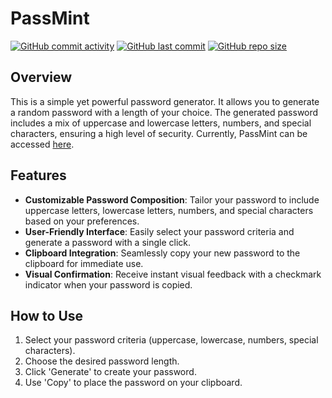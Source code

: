 # PassMint

[![GitHub commit activity](https://img.shields.io/github/commit-activity/t/conor-timmis/PassMint)](https://github.com/conor-timmis/PassMint/commits/main)
[![GitHub last commit](https://img.shields.io/github/last-commit/conor-timmis/PassMint)](https://github.com/conor-timmis/PassMint/commits/main)
[![GitHub repo size](https://img.shields.io/github/repo-size/conor-timmis/PassMint)](https://github.com/conor-timmis/PassMint)


## Overview
This is a simple yet powerful password generator. It allows you to generate a random password with a length of your choice. The generated password includes a mix of uppercase and lowercase letters, numbers, and special characters, ensuring a high level of security. Currently, PassMint can be accessed [here](http://passmint.me/).


## Features
- **Customizable Password Composition**: Tailor your password to include uppercase letters, lowercase letters, numbers, and special characters based on your preferences.
- **User-Friendly Interface**: Easily select your password criteria and generate a password with a single click.
- **Clipboard Integration**: Seamlessly copy your new password to the clipboard for immediate use.
- **Visual Confirmation**: Receive instant visual feedback with a checkmark indicator when your password is copied.


## How to Use
1. Select your password criteria (uppercase, lowercase, numbers, special characters).
2. Choose the desired password length.
3. Click 'Generate' to create your password.
4. Use 'Copy' to place the password on your clipboard.
